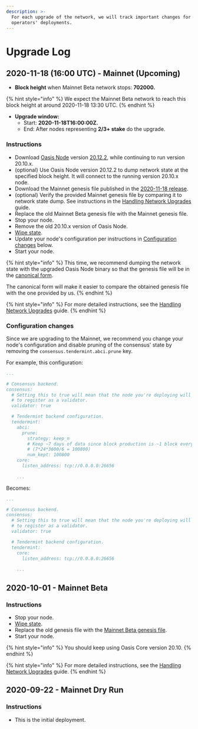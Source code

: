 ```yaml
---
description: >-
  For each upgrade of the network, we will track important changes for node
  operators' deployments.
---
```


# Upgrade Log

## 2020-11-18 \(16:00 UTC\) - Mainnet \(Upcoming\)

* **Block height** when Mainnet Beta network stops: **702000.**

{% hint style="info" %}
We expect the Mainnet Beta network to reach this block height at around 2020-11-18 13:30 UTC.
{% endhint %}

* **Upgrade window:**
  * Start: **2020-11-18T16:00:00Z.**
  * End: After nodes representing **2/3+ stake** do the upgrade.

### Instructions

* Download [Oasis Node](prerequisites/oasis-node.md) version [20.12.2](https://github.com/oasisprotocol/oasis-core/releases/tag/v20.12.2), while continuing to run version 20.10.x.
* \(optional\) Use Oasis Node version 20.12.2 to dump network state at the specified block height. It will connect to the running version 20.10.x node.
* Download the Mainnet genesis file published in the [2020-11-18 release](https://github.com/oasisprotocol/mainnet-artifacts/releases/tag/2020-11-18).
* \(optional\) Verify the provided Mainnet genesis file by comparing it to network state dump. See instructions in the [Handling Network Upgrades](maintenance-guides/handling-network-upgrades.md#download-and-verify-the-provided-genesis-file) guide.
* Replace the old Mainnet Beta genesis file with the Mainnet genesis file.
* Stop your node.
* Remove the old 20.10.x version of Oasis Node.
* [Wipe state](maintenance-guides/wiping-node-state.md#state-wipe-and-keep-node-identity).
* Update your node's configuration per instructions in [Configuration changes](upgrade-log.md#configuration-changes) below.
* Start your node.

{% hint style="info" %}
This time, we recommend dumping the network state with the upgraded Oasis Node binary so that the genesis file will be in the [canonical form](https://docs.oasis.dev/oasis-core/high-level-components/index/genesis#canonical-form).

The canonical form will make it easier to compare the obtained genesis file with the one provided by us.
{% endhint %}

{% hint style="info" %}
For more detailed instructions, see the [Handling Network Upgrades](maintenance-guides/handling-network-upgrades.md) guide.
{% endhint %}

### Configuration changes

Since we are upgrading to the Mainnet, we recommend you change your node's configuration and disable pruning of the consensus' state by removing the `consensus.tendermint.abci.prune` key.

For example, this configuration:

```yaml
...

# Consensus backend.
consensus:
  # Setting this to true will mean that the node you're deploying will attempt
  # to register as a validator.
  validator: true

  # Tendermint backend configuration.
  tendermint:
    abci:
      prune:
        strategy: keep_n
        # Keep ~7 days of data since block production is ~1 block every 6 seconds.
        # (7*24*3600/6 = 100800)
        num_kept: 100800
    core:
      listen_address: tcp://0.0.0.0:26656
    
    ...
```

Becomes:

```yaml
...

# Consensus backend.
consensus:
  # Setting this to true will mean that the node you're deploying will attempt
  # to register as a validator.
  validator: true

  # Tendermint backend configuration.
  tendermint:
    core:
      listen_address: tcp://0.0.0.0:26656
    
    ...
```

## 2020-10-01 - Mainnet Beta

### Instructions

* Stop your node.
* [Wipe state](maintenance-guides/wiping-node-state.md#state-wipe-and-keep-node-identity).
* Replace the old genesis file with the [Mainnet Beta genesis file]().
* Start your node.

{% hint style="info" %}
You should keep using Oasis Core version 20.10.
{% endhint %}

{% hint style="info" %}
For more detailed instructions, see the [Handling Network Upgrades](maintenance-guides/handling-network-upgrades.md) guide.
{% endhint %}

## 2020-09-22 - Mainnet Dry Run

### Instructions

* This is the initial deployment.


